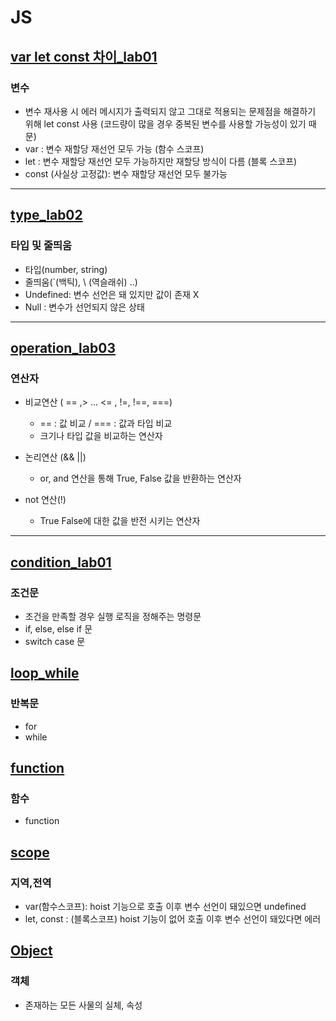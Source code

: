 # JS

## [var let const 차이_lab01](https://github.com/100SeongJun/JS/blob/main/step02_data/variable_lab01.html)

### 변수

- 변수 재사용 시 에러 메시지가 출력되지 않고 그대로 적용되는 문제점을 해결하기 위해 let const 사용
(코드량이 많을 경우 중복된 변수를 사용할 가능성이 있기 때문)
- var : 변수 재할당 재선언 모두 가능 (함수 스코프)
- let : 변수 재할당 재선언 모두 가능하지만 재할당 방식이 다름 (블록 스코프)
- const (사실상 고정값): 변수 재할당 재선언 모두 불가능

---

## [type_lab02](https://github.com/100SeongJun/JS/blob/main/step02_data/type_lab02.html)

### 타입 및 줄띄움

- 타입(number, string)
- 줄띄움(`(백틱), \ (역슬래쉬) ..)
- Undefined: 변수 선언은 돼 있지만 값이 존재 X
- Null : 변수가 선언되지 않은 상태

---

## [operation_lab03](https://github.com/100SeongJun/JS/blob/main/step02_data/operator_lab03.html)

### 연산자

- 비교연산 ( == ,> ... <= , !=, !==, ===)
  - == : 값 비교 / === : 값과 타입 비교
  - 크기나 타입 값을 비교하는 연산자

- 논리연산 (&& ||)
  - or, and 연산을 통해 True, False 값을 반환하는 연산자

- not 연산(!)
  - True False에 대한 값을 반전 시키는 연산자

---

## [condition_lab01](https://github.com/100SeongJun/JS/blob/main/step03_control_flow/condition_lab01.html)

### 조건문

- 조건을 만족할 경우 실행 로직을 정해주는 명령문
- if, else, else if 문
- switch case 문

## [loop_while](https://github.com/100SeongJun/JS/blob/main/step03_control_flow/loop_lab02.html)

### 반복문

- for
- while

## [function](https://github.com/100SeongJun/JS/blob/main/step04_function/function_lab01.html)

### 함수

- function

## [scope](https://github.com/100SeongJun/JS/blob/main/step04_function/scope_lab02.html)

### 지역,전역

- var(함수스코프): hoist 기능으로 호출 이후 변수 선언이 돼있으면 undefined
- let, const : (블록스코프) hoist 기능이 없어 호출 이후 변수 선언이 돼있다면 에러

## [Object](https://github.com/100SeongJun/JS/blob/main/step05_object/object_lab01.html)

### 객체

- 존재하는 모든 사물의 실체, 속성
